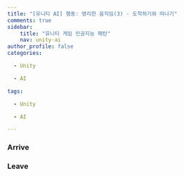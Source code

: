 ```yaml
---
title: "[유니티 AI] 행동: 영리한 움직임(3) - 도착하기와 떠나기"
comments: true
sidebar:
    title: "유니티 게임 인공지능 패턴"
    nav: unity-ai
author_profile: false
categories:

  - Unity

  - AI

tags:

  - Unity

  - AI

---
```


### Arrive

### Leave